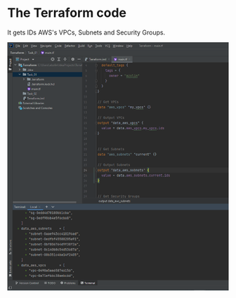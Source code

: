 # The Terraform code
It gets IDs AWS's VPCs, Subnets and Security Groups.

![](/Task_01/img/2022-02-08_183458.png)
